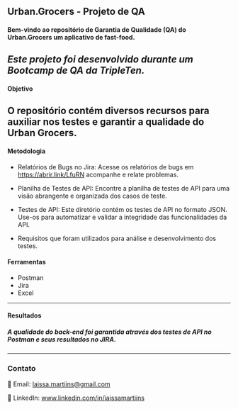## Urban.Grocers - Projeto de QA 

#### Bem-vindo ao repositório de Garantia de Qualidade (QA) do Urban.Grocers um aplicativo de fast-food. 
*Este projeto foi desenvolvido durante um Bootcamp de QA da TripleTen.*
----
#### Objetivo
O repositório contém diversos recursos para auxiliar nos testes e garantir a qualidade do Urban Grocers.
----
#### Metodologia

- Relatórios de Bugs no Jira: Acesse os relatórios de bugs em https://abrir.link/LfuRN  acompanhe e relate problemas.

- Planilha de Testes de API: Encontre a planilha de testes de API para uma visão abrangente e organizada dos casos de teste.

- Testes de API: Este diretório contém os testes de API no formato JSON. Use-os para automatizar e validar a integridade das funcionalidades da API.

- Requisitos que foram utilizados para análise e desenvolvimento dos testes. 

#### Ferramentas 
- Postman 
- Jira 
- Excel 
----
#### Resultados 
##### A qualidade do back-end foi garantida através dos testes de API no Postman e seus resultados no JIRA. 
----
### Contato 
📧 Email: laissa.martiins@gmail.com

💼 LinkedIn: www.linkedin.com/in/iaissamartiins
